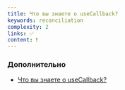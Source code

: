 ```yaml
---
title: Что вы знаете о useCallback?
keywords: reconciliation
complexity: 2
links: ✅
content: ❗
---
```


### Дополнительно
- [Что вы знаете о useCallback?](https://www.youtube.com/watch?v=2Wp7QPTkpms)
